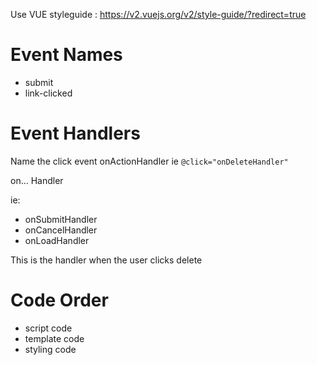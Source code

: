 Use VUE styleguide :
https://v2.vuejs.org/v2/style-guide/?redirect=true

# Event Names
* submit
* link-clicked

# Event Handlers
Name the click event onActionHandler
ie 
```@click="onDeleteHandler"```

on... Handler

ie:
* onSubmitHandler
* onCancelHandler
* onLoadHandler

This is the handler when the user clicks delete

# Code Order
* script code
* template code
* styling code

